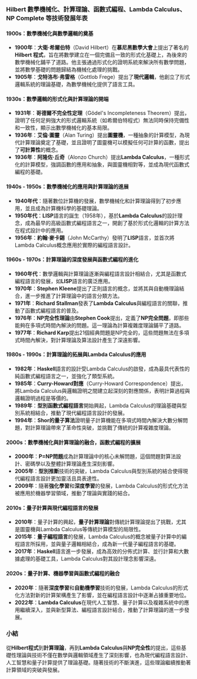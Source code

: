 ### Hilbert 數學機械化、計算理論、函數式編程、Lambda Calculus、NP Complete 等技術發展年表

#### 1900s：數學機械化與數學邏輯的奠基

- **1900年**：**大衛·希爾伯特**（David Hilbert）在**慕尼黑數學大會**上提出了著名的**Hilbert 程式**，旨在將數學建立在一個完備且一致的形式化基礎上，為後來的數學機械化鋪平了道路。他主張通過形式化的證明系統來解決所有數學問題，並將數學基礎的問題歸結為機械化處理的挑戰。
- **1905年**：**戈特洛布·弗雷格**（Gottlob Frege）提出了**現代邏輯**，他創立了形式邏輯系統的理論基礎，為數學機械化提供了語言工具。

#### 1930s：數學邏輯的形式化與計算理論的開端

- **1931年**：**哥德爾不完全性定理**（Gödel's Incompleteness Theorem）提出，證明了任何足夠強大的形式邏輯系統（如希爾伯特程式）無法同時保持完備性和一致性，顯示出數學機械化的基本局限。
- **1936年**：**艾倫·圖靈**（Alan Turing）提出**圖靈機**，一種抽象的計算模型，為現代計算理論奠定了基礎，並且證明了圖靈機可以模擬任何可計算的函數，提出了**可計算性**的概念。
- **1936年**：**阿隆佐·丘奇**（Alonzo Church）提出**Lambda Calculus**，一種形式化的計算模型，強調函數的應用和抽象，與圖靈機相對等，並成為現代函數式編程的基礎。

#### 1940s - 1950s：數學機械化的應用與計算理論的進展

- **1940年代**：隨著數位計算機的發展，數學機械化和計算理論得到了初步應用，並且成為計算機科學的基礎理論。
- **1950年代**：**LISP**語言的誕生（1958年），基於**Lambda Calculus**的設計理念，成為最早的高級函數式編程語言之一，開創了基於形式化邏輯的計算方法在程式設計中的應用。
- **1956年**：**約翰·麥卡錫**（John McCarthy）發明了**LISP**語言，並首次將Lambda Calculus概念應用於實際的編程語言設計。

#### 1960s - 1970s：計算理論的深度發展與函數式編程的進化

- **1960年代**：數學邏輯與計算理論逐漸與編程語言設計相結合，尤其是函數式編程語言的發展，如**LISP**語言的廣泛應用。
- **1970年**：**Stephen Kleene**提出了正則語言的概念，並將其與自動機理論結合，進一步推進了計算理論中的語言分類方法。
- **1971年**：**Richard Stallman**發表了**Lambda Calculus**與編程語言的關聯，推動了函數式編程語言的普及。
- **1976年**：**NP完全性理論**由**Stephen Cook**提出，定義了**NP完全問題**，即那些能夠在多項式時間內解決的問題。這一理論為計算複雜度理論鋪平了道路。
- **1977年**：**Richard Karp**提出21個經典問題是NP完全的，這些問題無法在多項式時間內解決，對計算理論及算法設計產生了深遠影響。

#### 1980s - 1990s：計算理論的拓展與Lambda Calculus的應用

- **1982年**：**Haskell**語言的設計受Lambda Calculus的啟發，成為最具代表性的純函數式編程語言之一，並強化了類型系統。
- **1985年**：**Curry-Howard對應**（Curry-Howard Correspondence）提出，將Lambda Calculus與邏輯證明之間建立起深刻的對應關係，表明計算過程與邏輯證明過程是等價的。
- **1989年**：**型別函數式編程語言**開始興起，Lambda Calculus的理論基礎與型別系統相結合，推動了現代編程語言設計的發展。
- **1994年**：**Shor的量子算法**證明量子計算機能在多項式時間內解決大數分解問題，對計算理論帶來了革命性突破，並挑戰了傳統的計算複雜度理論。

#### 2000s：數學機械化與計算理論的融合，函數式編程的擴展

- **2000年**：**P=NP問題**成為計算理論中的核心未解問題，這個問題對算法設計、密碼學以及整體計算理論產生深刻影響。
- **2005年**：**型別推斷**技術的突破，Lambda Calculus與型別系統的結合使得現代編程語言設計更加靈活且具表達性。
- **2009年**：隨著**強化學習**和**深度學習**的發展，Lambda Calculus的形式化方法被應用於機器學習領域，推動了理論與實踐的結合。

#### 2010s：量子計算與現代編程語言的發展

- **2010年**：量子計算的興起，**量子計算理論**對傳統計算理論提出了挑戰，尤其是圖靈機與Lambda Calculus等傳統計算模型的局限性。
- **2015年**：**量子編程語言**的發展，Lambda Calculus的概念被量子計算中的編程語言所採用，並與量子邏輯相結合，成為新一代量子編程語言的基礎。
- **2017年**：**Haskell**語言進一步發展，成為高效的分佈式計算、並行計算和大數據處理的基礎工具，Lambda Calculus對其設計理念影響深遠。

#### 2020s：量子計算、機器學習與函數式編程的融合

- **2020年**：隨著**深度學習**和**自動機學習**技術的發展，Lambda Calculus的形式化方法對新的計算架構產生了影響，並在編程語言設計中逐漸占據重要地位。
- **2022年**：**Lambda Calculus**在現代人工智慧、量子計算以及複雜系統中的應用繼續深入，並與新型算法、編程語言設計結合，推動了計算理論的進一步發展。

### 小結

從**Hilbert程式**到**計算理論**，再到**Lambda Calculus**與**NP完全性**的提出，這些基礎性理論與技術不僅在數學與邏輯領域產生了深刻影響，也為現代編程語言設計、人工智慧和量子計算提供了理論基礎。隨著技術的不斷演進，這些理論繼續推動著計算領域的突破與發展。